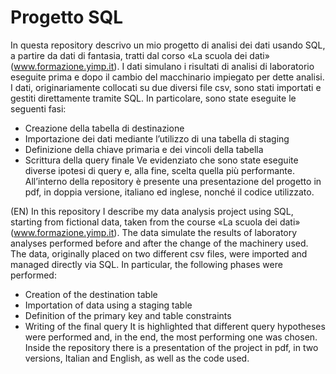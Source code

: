 # Progetto SQL
In questa repository descrivo un mio progetto di analisi dei dati usando SQL, a partire da dati di fantasia, tratti dal corso «La scuola dei dati» (www.formazione.yimp.it).
I dati simulano i risultati di analisi di laboratorio eseguite prima e dopo il cambio del macchinario impiegato per dette analisi.
I dati, originariamente collocati su due diversi file csv, sono stati importati e gestiti direttamente tramite SQL.
In particolare, sono state eseguite le seguenti fasi:
-	Creazione della tabella di destinazione
-	Importazione dei dati mediante l’utilizzo di una tabella di staging
-	Definizione della chiave primaria e dei vincoli della tabella
-	Scrittura della query finale
Ve evidenziato che sono state eseguite diverse ipotesi di query e, alla fine, scelta quella più performante.
All’interno della repository è presente una presentazione del progetto in pdf, in doppia versione, italiano ed inglese, nonché il codice utilizzato.


(EN) In this repository I describe my data analysis project using SQL, starting from fictional data, taken from the course «La scuola dei dati» (www.formazione.yimp.it).
The data simulate the results of laboratory analyses performed before and after the change of the machinery used.
The data, originally placed on two different csv files, were imported and managed directly via SQL.
In particular, the following phases were performed:
- Creation of the destination table
- Importation of data using a staging table
- Definition of the primary key and table constraints
- Writing of the final query
It is highlighted that different query hypotheses were performed and, in the end, the most performing one was chosen.
Inside the repository there is a presentation of the project in pdf, in two versions, Italian and English, as well as the code used.

